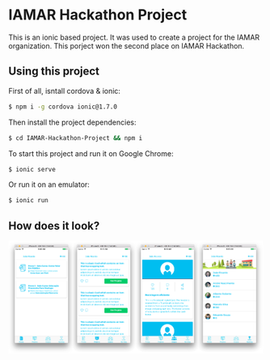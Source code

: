 IAMAR Hackathon Project
=====================

This is an ionic based project. It was used to create a project for the IAMAR organization. This porject won the second place on IAMAR Hackathon.

## Using this project

First of all, isntall cordova & ionic:
```bash
$ npm i -g cordova ionic@1.7.0
```

Then install the project dependencies:
```bash
$ cd IAMAR-Hackathon-Project && npm i
```

To start this project and run it on Google Chrome:

```bash
$ ionic serve
```

Or run it on an emulator:

```bash
$ ionic run
```


## How does it look?
![tag](screenshots/iamar.png)
